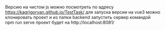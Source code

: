 Версию на чистом js можно посмотреть по адресу https://kagrigoryan.github.io/TestTask/
для запуска версии на vue3 можно клонировать проект и из папки backend запустить сервер командой npm run serve
проект будет на http://localhost:8081/ 
